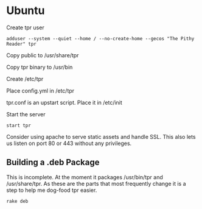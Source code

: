 # Ubuntu

Create tpr user

    adduser --system --quiet --home / --no-create-home --gecos "The Pithy Reader" tpr

Copy public to /usr/share/tpr

Copy tpr binary to /usr/bin

Create /etc/tpr

Place config.yml in /etc/tpr

tpr.conf is an upstart script. Place it in /etc/init

Start the server

    start tpr

Consider using apache to serve static assets and handle SSL. This also lets us listen on port 80 or 443 without any privileges.

## Building a .deb Package

This is incomplete. At the moment it packages /usr/bin/tpr and /usr/share/tpr. As these are the parts that most frequently change it is a step to help me dog-food tpr easier.

    rake deb
